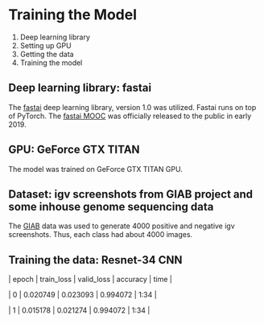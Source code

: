 # Training the Model

1.  Deep learning library
2.  Setting up GPU
3.  Getting the data
4.  Training the model 

## Deep learning library:  fastai
The [fastai](https://github.com/fastai/fastai) deep learning library, version 1.0 was utilized.  Fastai runs on top of PyTorch.   The [fastai MOOC](https://docs.fast.ai) was officially released to the public in early 2019.

## GPU: GeForce GTX TITAN
The model was trained on GeForce GTX TITAN GPU.

## Dataset:  igv screenshots from GIAB project and some inhouse genome sequencing data
The [GIAB](https://www.nist.gov/programs-projects/genome-bottle) data was used to generate 4000 positive and negative igv screenshots.  Thus, each class had about 4000 images.

## Training the data:  Resnet-34 CNN
|  epoch 	|  train_loss	|  valid_loss	|  accuracy 	|  time  |

|  0	    |  0.020749	  |  0.023093	  |  0.994072	  |  1:34  |

|  1    	|  0.015178	  |  0.021274	  |  0.994072	  |  1:34  |
